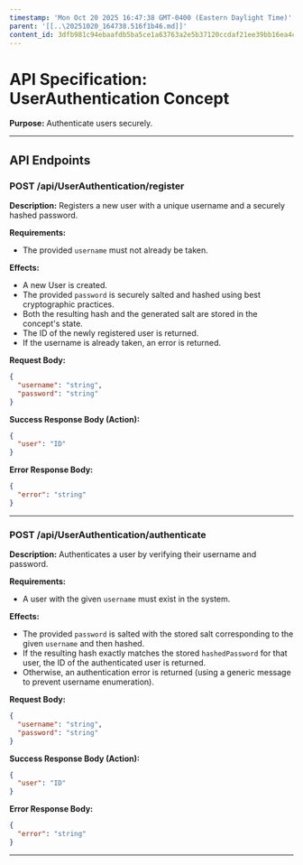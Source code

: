```yaml
---
timestamp: 'Mon Oct 20 2025 16:47:38 GMT-0400 (Eastern Daylight Time)'
parent: '[[..\20251020_164738.516f1b46.md]]'
content_id: 3dfb981c94ebaafdb5ba5ce1a63763a2e5b37120ccdaf21ee39bb16ea4c365e0
---
```


# API Specification: UserAuthentication Concept

**Purpose:** Authenticate users securely.

***

## API Endpoints

### POST /api/UserAuthentication/register

**Description:** Registers a new user with a unique username and a securely hashed password.

**Requirements:**

* The provided `username` must not already be taken.

**Effects:**

* A new User is created.
* The provided `password` is securely salted and hashed using best cryptographic practices.
* Both the resulting hash and the generated salt are stored in the concept's state.
* The ID of the newly registered user is returned.
* If the username is already taken, an error is returned.

**Request Body:**

```json
{
  "username": "string",
  "password": "string"
}
```

**Success Response Body (Action):**

```json
{
  "user": "ID"
}
```

**Error Response Body:**

```json
{
  "error": "string"
}
```

***

### POST /api/UserAuthentication/authenticate

**Description:** Authenticates a user by verifying their username and password.

**Requirements:**

* A user with the given `username` must exist in the system.

**Effects:**

* The provided `password` is salted with the stored salt corresponding to the given `username` and then hashed.
* If the resulting hash exactly matches the stored `hashedPassword` for that user, the ID of the authenticated user is returned.
* Otherwise, an authentication error is returned (using a generic message to prevent username enumeration).

**Request Body:**

```json
{
  "username": "string",
  "password": "string"
}
```

**Success Response Body (Action):**

```json
{
  "user": "ID"
}
```

**Error Response Body:**

```json
{
  "error": "string"
}
```

***
